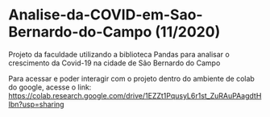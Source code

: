 # Analise-da-COVID-em-Sao-Bernardo-do-Campo (11/2020)
Projeto da faculdade utilizando a biblioteca Pandas para analisar o crescimento da Covid-19 na cidade de São Bernardo do Campo

Para acessar e poder interagir com o projeto dentro do ambiente de colab do google, acesse o link: https://colab.research.google.com/drive/1EZZt1PqusyL6r1st_ZuRAuPAagdtHIbn?usp=sharing
